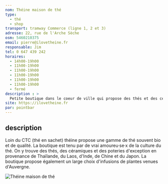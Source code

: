 ```yaml
---
nom: Théine maison de thé
type: 
  - thé
  - shop
transport: tramway Commerce (ligne 1, 2 et 3)
adresse: 22, rue de l'Arche Sèche
osm: 5460210375
email: pierre@ilovetheine.fr
responsable: Jim
tel: 0 647 439 242
horaires:
  - 14h00-19h00
  - 11h00-19h00
  - 11h00-19h00
  - 11h00-19h00
  - 11h00-19h00
  - 11h00-19h00
  - fermé
description : >
  Petite boutique dans le coeur de ville qui propose des thés et des céramiques du Japon et de Chine  
site: https://ilovetheine.fr
par: pointbar
---
```


## description

Loin du CTC (thé en sachet) théine propose une gamme de thé souvent bio et de qualité. La boutique est tenu par de vrai amoureu·se·x de la culture du thé. On y trouve des thés, des céramiques et des poteries d'exception en provenance de Thaïlande, du Laos, d'Inde, de Chine et du Japon. La boutique propose également un large choix d'infusions de plantes venues d'Auvergne.

![Théine maison de thé](./media/theine-maison-de-the.jpg)
